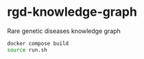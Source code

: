 # rgd-knowledge-graph
Rare genetic diseases knowledge graph


```bash
docker compose build
source run.sh
```
